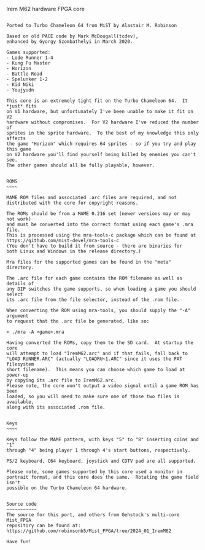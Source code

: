 Irem M62 hardware FPGA core
~~~~~~~~~~~~~~~~~~~~~~~~~~~

Ported to Turbo Chameleon 64 from MiST by Alastair M. Robinson

Based on old PACE code by Mark McDougall(tcdev),
enhanced by Gyorgy Szombathelyi in March 2020.

Games supported:
- Lode Runner 1-4
- Kung Fu Master
- Horizon
- Battle Road
- Spelunker 1-2
- Kid Niki
- Youjyudn

This core is an extremely tight fit on the Turbo Chameleon 64.  It *just* fits
on V1 hardware, but unfortunately I've been unable to make it fit on V2
hardware without compromises.  For V2 hardware I've reduced the number of
sprites in the sprite hardware.  To the best of my knowledge this only affects
the game "Horizon" which requires 64 sprites - so if you try and play this game
on V2 hardware you'll find yourself being killed by enemies you can't see.
The other games should all be fully playable, however.


ROMS
~~~~

MAME ROM files and associated .arc files are required, and not
distributed with the core for copyright reasons.

The ROMs should be from a MAME 0.216 set (newer versions may or may not work)
and must be converted into the correct format using each game's .mra file.
This is processed using the mra-tools-c package which can be found at
https://github.com/mist-devel/mra-tools-c
(You don't have to build it from source - there are binaries for
both Linux and Windows in the release directory.)

Mra files for the supported games can be found in the "meta" directory.

The .arc file for each game contains the ROM filename as well as details of
any DIP switches the game supports, so when loading a game you should select
its .arc file from the file selector, instead of the .rom file.

When converting the ROM using mra-tools, you should supply the "-A" argument
to request that the .arc file be generated, like so:

> ./mra -A <game>.mra

Having converted the ROMs, copy them to the SD card.  At startup the core
will attempt to load "IremM62.arc" and if that fails, fall back to
"LOAD RUNNER.ARC" (actually "LOADRU~1.ARC" since it uses the FAT filesystem
short filename).  This means you can choose which game to load at power-up
by copying its .arc file to IremM62.arc.
Please note, the core won't output a video signal until a game ROM has been
loaded, so you will need to make sure one of those two files is available,
along with its associated .rom file.


Keys
~~~~

Keys follow the MAME pattern, with keys "5" to "8" inserting coins and "1"
through "4" being player 1 through 4's start buttons, respectively.

PS/2 keyboard, C64 keyboard, joystick and CDTV pad are all supported.

Please note, some games supported by this core used a monitor in
portrait format, and this core does the same.  Rotating the game field isn't
possible on the Turbo Chameleon 64 hardware.


Source code
~~~~~~~~~~~
The source for this port, and others from Gehstock's multi-core Mist_FPGA
repository can be found at:
https://github.com/robinsonb5/Mist_FPGA/tree/2024_01_IremM62

Have fun!

